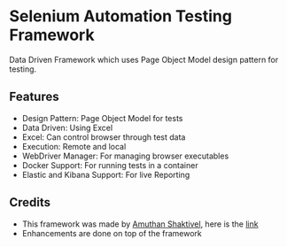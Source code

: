 # Selenium Automation Testing Framework

Data Driven Framework which uses Page Object Model design pattern for testing. 

## Features

- Design Pattern: Page Object Model for tests
- Data Driven: Using Excel
- Excel: Can control browser through test data
- Execution: Remote and local 
- WebDriver Manager: For managing browser executables
- Docker Support: For running tests in a container
- Elastic and Kibana Support: For live Reporting


## Credits

- This framework was made by [Amuthan Shaktivel](https://github.com/amuthansakthivel), here is the [link](https://github.com/amuthansakthivel/SeleniumAutomationFramework_Youtube)
- Enhancements are done on top of the framework

